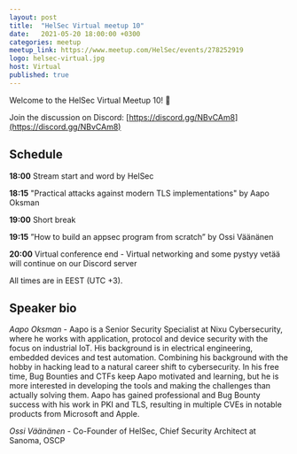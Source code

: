```yaml
---
layout: post
title:  "HelSec Virtual meetup 10"
date:   2021-05-20 18:00:00 +0300
categories: meetup
meetup_link: https://www.meetup.com/HelSec/events/278252919
logo: helsec-virtual.jpg
host: Virtual
published: true
---
```


Welcome to the HelSec Virtual Meetup 10! 🤗

Join the discussion on Discord: [https://discord.gg/NBvCAm8](https://discord.gg/NBvCAm8)

## Schedule

**18:00** Stream start and word by HelSec  

**18:15** "Practical attacks against modern TLS implementations" by Aapo Oksman

**19:00** Short break  

**19:15** ”How to build an appsec program from scratch” by Ossi Väänänen

**20:00** Virtual conference end - Virtual networking and some pystyy vetää will continue on our Discord server  

All times are in EEST (UTC +3).

## Speaker bio

_Aapo Oksman_ - Aapo is a Senior Security Specialist at Nixu Cybersecurity, where he works with application, protocol and device security with the focus on industrial IoT. His background is in electrical engineering, embedded devices and test automation. Combining his background with the hobby in hacking lead to a natural career shift to cybersecurity. In his free time, Bug Bounties and CTFs keep Aapo motivated and learning, but he is more interested in developing the tools and making the challenges than actually solving them. Aapo has gained professional and Bug Bounty success with his work in PKI and TLS, resulting in multiple CVEs in notable products from Microsoft and Apple.

_Ossi Väänänen_ - Co-Founder of HelSec, Chief Security Architect at Sanoma, OSCP
